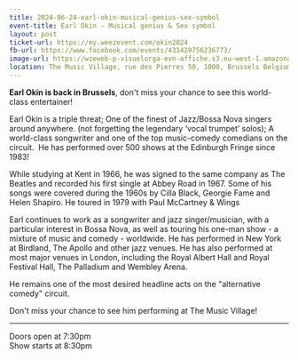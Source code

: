 ```yaml
---
title: 2024-06-24-earl-okin-musical-genius-sex-symbol
event-title: Earl Okin - Musical genius & Sex symbol
layout: post
ticket-url: https://my.weezevent.com/okin2024
fb-url: https://www.facebook.com/events/431429756236773/
image-url: https://wzeweb-p-visuelorga-evn-affiche.s3.eu-west-1.amazonaws.com/affiche_1132580.png
location: The Music Village, rue des Pierres 50, 1000, Brussels Belgium
---
```


<strong>Earl Okin is back in Brussels</strong>, don't miss your chance to see this world-class entertainer!

Earl Okin is a triple threat; One of the finest of Jazz/Bossa Nova singers around anywhere. (not forgetting the legendary ‘vocal trumpet’ solos); A world-class songwriter and one of the top music-comedy comedians on the circuit.  He has performed over 500 shows at the Edinburgh Fringe since 1983! 

While studying at Kent in 1966, he was signed to the same company as The Beatles and recorded his first single at Abbey Road in 1967. Some of his songs were covered during the 1960s by Cilla Black, Georgie Fame and Helen Shapiro. He toured in 1979 with Paul McCartney &amp; Wings

Earl continues to work as a songwriter and jazz singer/musician, with a particular interest in Bossa Nova, as well as touring his one-man show - a mixture of music and comedy - worldwide. He has performed in New York at Birdland, The Apollo and other jazz venues. He has also performed at most major venues in London, including the Royal Albert Hall and Royal Festival Hall, The Palladium and Wembley Arena.

He remains one of the most desired headline acts on the "alternative comedy" circuit.

Don't miss your chance to see him performing at The Music Village!
<hr />
Doors open at 7:30pm<br />
Show starts at 8:30pm

